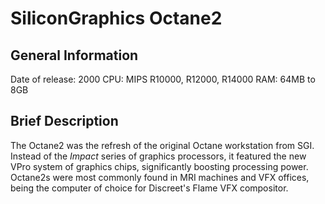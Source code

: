 # SiliconGraphics Octane2

## General Information
Date of release: 2000
CPU: MIPS R10000, R12000, R14000
RAM: 64MB to 8GB

## Brief Description
The Octane2 was the refresh of the original Octane workstation from SGI. Instead of the _Impact_ series of graphics processors,
it featured the new VPro system of graphics chips, significantly boosting processing power. Octane2s were most commonly found in
MRI machines and VFX offices, being the computer of choice for Discreet's Flame VFX compositor.
